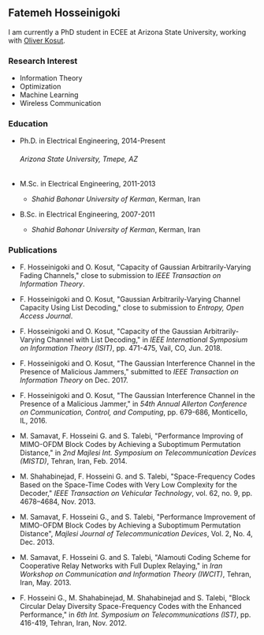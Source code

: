 ## Fatemeh Hosseinigoki
I am currently a PhD student in ECEE at Arizona State University, working with [Oliver Kosut](https://sites.google.com/site/okosut/).


### Research Interest
- Information Theory
- Optimization
- Machine Learning 
- Wireless Communication

### Education
* Ph.D. in Electrical Engineering, 2014-Present 
  ###### _Arizona State University_, Tmepe, AZ
  
* M.Sc. in Electrical Engineering, 2011-2013
  * _Shahid Bahonar University of Kerman_, Kerman, Iran

* B.Sc. in Electrical Engineering, 2007-2011
  * _Shahid Bahonar University of Kerman_, Kerman, Iran


### Publications
* F. Hosseinigoki and O. Kosut, "Capacity of Gaussian Arbitrarily-Varying Fading Channels," close to submission to _IEEE Transaction on Information Theory_. 

* F. Hosseinigoki and O. Kosut, "Gaussian Arbitrarily-Varying Channel Capacity Using List Decoding," close to submission to _Entropy, Open Access Journal_. 

* F. Hosseinigoki and O. Kosut, "Capacity of the Gaussian Arbitrarily-Varying Channel with List Decoding," in _IEEE International Symposium on Information Theory (ISIT)_, pp. 471-475, Vail, CO, Jun. 2018. 

* F. Hosseinigoki and O. Kosut, "The Gaussian Interference Channel in the Presence of Malicious Jammers," submitted to _IEEE Transaction on Information Theory_ on Dec. 2017.

* F. Hosseinigoki and O. Kosut, "The Gaussian Interference Channel in the Presence of a Malicious Jammer," in _54th Annual Allerton Conference on Communication, Control, and Computing_, pp. 679-686, Monticello, IL, 2016.


* M. Samavat, F. Hosseini G. and S. Talebi, "Performance Improving of MIMO-OFDM Block Codes by Achieving a Suboptimum Permutation Distance," in _2nd Majlesi Int. Symposium on Telecommunication Devices (MISTD)_, Tehran, Iran, Feb. 2014.

* M. Shahabinejad, F. Hosseini G. and S. Talebi, "Space-Frequency Codes Based on the Space-Time Codes with Very Low Complexity for the Decoder," _IEEE Transaction on Vehicular Technology_, vol. 62, no. 9, pp. 4678–4684, Nov. 2013.

* M. Samavat, F. Hosseini G., and S. Talebi, "Performance Improvement of MIMO-OFDM Block Codes by Achieving a Suboptimum Permutation Distance", _Majlesi Journal of Telecommunication Devices_, Vol. 2, No. 4, Dec. 2013.

* M. Samavat, F. Hosseini G. and S. Talebi, "Alamouti Coding Scheme for Cooperative Relay Networks with Full Duplex Relaying," in _Iran Workshop on Communication and Information Theory (IWCIT)_, Tehran, Iran, May. 2013.

* F. Hosseini G., M. Shahabinejad, M. Shahabinejad and S. Talebi, "Block Circular Delay Diversity Space-Frequency Codes with the Enhanced Performance," in _6th Int. Symposium on Telecommunications (IST)_, pp. 416-419, Tehran, Iran, Nov. 2012.
